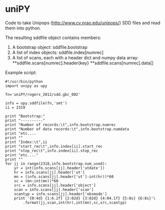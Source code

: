 uniPY
=======

Code to take Unipops (http://www.cv.nrao.edu/unipops/) SDD files and 
read them into python.

The resulting sddfile object contains members:

1. A bootstrap object: sddfile.bootstrap
2. A list of index objects: sddfile.index[numrec]
3. A list of scans, each with a header dict and numpy data array: 
**sddfile.scans[numrec].header{key} 
**sddfile.scans[numrec].data[]

Example script:

    #!/usr/bin/python
    import unipy as upy

    fn='uniPY/rogers_2012/sdd.gbc_002'

    info = upy.sddfile(fn,'smt')
    ii = 2319

	print "Bootstrap:"
	print "----------"
	print "Number of records:\t",info.bootstrap.numrec
	print "Number of data records:\t",info.bootstrap.numdata
	print "etc....
	print ""
	print "Index:\t",ii
	print "start_rec\t",info.index[ii].start_rec
	print "stop_rec\t",info.index[ii].stop_rec
	print "etc...."
	print ""
	for jj in range(2318,info.bootstrap.num_used):
    	yr = int(info.scans[jj].header['utdate'])
    	hr = info.scans[jj].header['ut']
    	mn = (info.scans[jj].header['ut']-int(hr))*60
    	sc = (mn-int(mn))*60
    	src = info.scans[jj].header['object']
    	scan = info.scans[jj].header['scan']
    	scantyp = info.scans[jj].header['obsmode']
    	print '{0:4d} {1:6.2f} {2:02d} {3:02d} {4:04.1f} {5:8s} {6:8s}'\
			.format(jj,scan,int(hr),int(mn),sc,src,scantyp)
	

